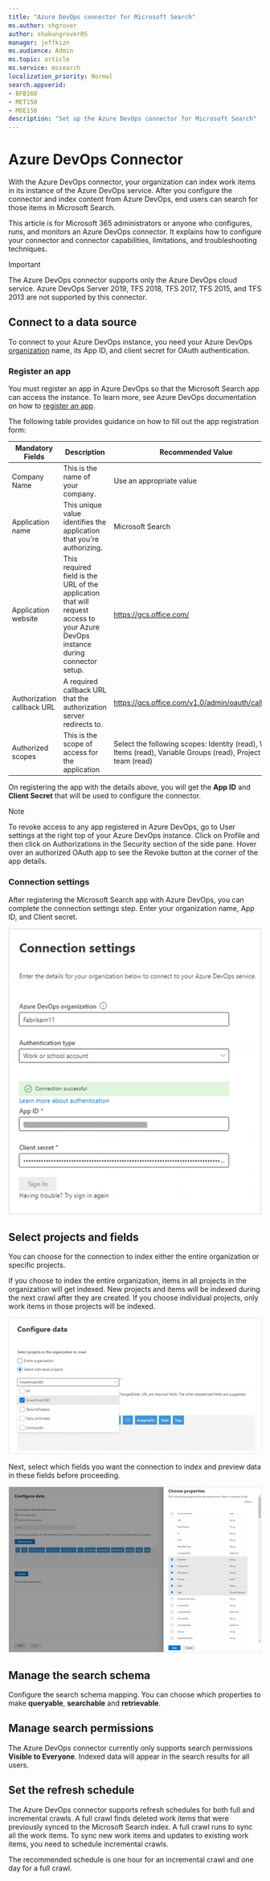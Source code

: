 ```yaml
---
title: "Azure DevOps connector for Microsoft Search"
ms.author: shgrover
author: shakungrover05
manager: jeffkizn
ms.audience: Admin
ms.topic: article
ms.service: mssearch
localization_priority: Normal
search.appverid:
- BFB160
- MET150
- MOE150
description: "Set up the Azure DevOps connector for Microsoft Search"
---
```


# Azure DevOps Connector

With the Azure DevOps connector, your organization can index work items in its instance of the Azure DevOps service. After you configure the connector and index content from Azure DevOps, end users can search for those items in Microsoft Search.

This article is for Microsoft 365 administrators or anyone who configures, runs, and monitors an Azure DevOps connector. It explains how to configure your connector and connector capabilities, limitations, and troubleshooting techniques.

>[!IMPORTANT]
>The Azure DevOps connector supports only the Azure DevOps cloud service. Azure DevOps Server 2019, TFS 2018, TFS 2017, TFS 2015, and TFS 2013 are not supported by this connector.

## Connect to a data source

To connect to your Azure DevOps instance, you need your Azure DevOps [organization](https://docs.microsoft.com/azure/devops/organizations/accounts/create-organization) name, its App ID, and client secret for OAuth authentication.

### Register an app

You must register an app in Azure DevOps so that the Microsoft Search app can access the instance. To learn more, see Azure DevOps documentation on how to [register an app](https://docs.microsoft.com/azure/devops/integrate/get-started/authentication/oauth?view=azure-devops#register-your-app).

The following table provides guidance on how to fill out the app registration form:

 **Mandatory Fields** | **Description**      | **Recommended Value**
--- | --- | ---
| Company Name         | This is the name of your company. | Use an appropriate value   |
| Application name     | This unique value identifies the application that you're authorizing.    | Microsoft Search     |
| Application website  | This required field is the URL of the application that will request access to your Azure DevOps instance during connector setup.  | <https://gcs.office.com/>                |
| Authorization callback URL        | A required callback URL that the authorization server redirects to. | <https://gcs.office.com/v1.0/admin/oauth/callback>|
| Authorized scopes | This is the scope of access for the application | Select the following scopes: Identity (read), Work Items (read), Variable Groups (read), Project and team (read)|

On registering the app with the details above, you will get the **App ID** and **Client Secret** that will be used to configure the connector.

>[!NOTE]
>To revoke access to any app registered in Azure DevOps, go to User settings at the right top of your Azure DevOps instance. Click on Profile and then click on Authorizations in the Security section of the side pane. Hover over an authorized OAuth app to see the Revoke button at the corner of the app details.

### Connection settings

After registering the Microsoft Search app with Azure DevOps, you can complete the connection settings step. Enter your organization name, App ID, and Client secret.

![Connection Application Settings](media/ADO_Connection_settings_2.png)

## Select projects and fields

You can choose for the connection to index either the entire organization or specific projects.

If you choose to index the entire organization, items in all projects in the organization will get indexed. New projects and items will be indexed during the next crawl after they are created. If you choose individual projects, only work items in those projects will be indexed.

![Configure data](media/ADO_Configure_data.png)

Next, select which fields you want the connection to index and preview data in these fields before proceeding.

![Choose properties](media/ADO_choose_properties.png)

## Manage the search schema

Configure the search schema mapping. You can choose which properties to make **queryable**, **searchable** and **retrievable**.

## Manage search permissions

The Azure DevOps connector currently only supports search permissions **Visible to Everyone**. Indexed data will appear in the search results for all users.

## Set the refresh schedule

The Azure DevOps connector supports refresh schedules for both full and incremental crawls. A full crawl finds deleted work items that were previously synced to the Microsoft Search index. A full crawl runs to sync all the work items. To sync new work items and updates to existing work items, you need to schedule incremental crawls.

The recommended schedule is one hour for an incremental crawl and one day for a full crawl.
